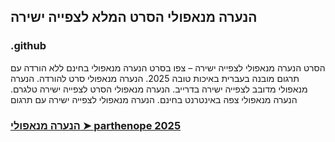 ## הנערה מנאפולי הסרט המלא לצפייה ישירה

### .github

הסרט הנערה מנאפולי לצפייה ישירה – צפו בסרט הנערה מנאפולי בחינם ללא הורדה עם תרגום מובנה בעברית באיכות טובה 2025. הנערה מנאפולי סרט להורדה. הנערה מנאפולי מדובב לצפייה ישירה בדרייב. הנערה מנאפולי הסרט לצפייה ישירה טלגרם. הנערה מנאפולי צפה באינטרנט בחינם. הנערה מנאפולי לצפייה ישירה עם תרגום

### [הנערה מנאפולי ➤ parthenope 2025](https://watching4khdmovies.blogspot.com/2025/05/parthenope-he.html)
